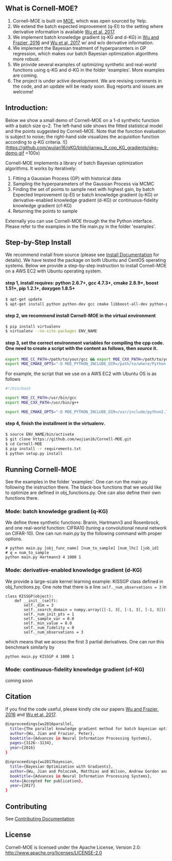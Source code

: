 ## What is Cornell-MOE?
1. Cornell-MOE is built on [MOE][1], which was open sourced by Yelp.
2. We extend the batch expected improvement (q-EI) to the setting where derivative information is available [Wu et al, 2017][27].
3. We implement batch knowledge gradient (q-KG and d-KG) in [Wu and Frazier, 2016][26] and [Wu et al, 2017][27] w/ and w/o derivative information.
4. We implement the Bayesian treatment of hyperparamters in GP regression, which makes our batch Bayesian optimization algorithms more robust.
5. We provide several examples of optimizing synthetic and real-world functions using q-KG and d-KG in the folder 'examples'. More examples are coming.
6. The project is under active development. We are revising comments in the code, and an update will be ready soon. Bug reports and issues are welcome!

## Introduction:
Below we show a small demo of Cornell-MOE on a 1-d synthetic function with a batch size q=2. The left-hand side shows the fitted statistical model and the points suggested by Cornell-MOE. Note that the function evaluation is subject to noise; the right-hand side visualizes the acquisition function according to q-KG criteria.
![](https://github.com/wujian16/qKG/blob/jianwu_9_cpp_KG_gradients/qkg-demo.gif =100x)

Cornell-MOE implements a library of batch Bayesian optimization algorithms. It works by iteratively:

1. Fitting a Gaussian Process (GP) with historical data
2. Sampling the hyperparameters of the Gaussian Process via MCMC
3. Finding the set of points to sample next with highest gain, by batch Expected Improvement (q-EI) or batch knowledge gradient (q-KG) or derivative-enabled knowledge gradient (d-KG) or continuous-fidelity knowledge gradient (cf-KG)
4. Returning the points to sample

Externally you can use Cornell-MOE through the the Python interface. Please refer to the examples in the file main.py in the folder 'examples'.

## Step-by-Step Install
We recommend install from source (please see [Install Documentation][7] for details). We have tested the package on both Ubuntu and CentOS operating systems. Below we provide a step-by-step instruction to install Cornell-MOE on a AWS EC2 with Ubuntu operating system.

#### step 1, install requires: python 2.6.7+, gcc 4.7.3+, cmake 2.8.9+, boost 1.51+, pip 1.2.1+, doxygen 1.8.5+

```bash
$ apt-get update
$ apt-get install python python-dev gcc cmake libboost-all-dev python-pip doxygen libblas-dev liblapack-dev gfortran git python-numpy python-scipy
```

#### step 2, we recommend install Cornell-MOE in the virtual environment

```bash
$ pip install virtualenv
$ virtualenv --no-site-packages ENV_NAME
```

#### step 3, set the correct environment variables for compiling the cpp code. One need to create a script with the content as follows, then **_source_** it.
```bash
export MOE_CC_PATH=/path/to/your/gcc && export MOE_CXX_PATH=/path/to/your/g++
export MOE_CMAKE_OPTS="-D MOE_PYTHON_INCLUDE_DIR=/path/to/where/Python.h/is/found -D MOE_PYTHON_LIBRARY=/path/to/python/shared/library/object"
```
For example, the script that we use on a AWS EC2 with Ubuntu OS is as follows
```bash
#!/bin/bash

export MOE_CC_PATH=/usr/bin/gcc
export MOE_CXX_PATH=/usr/bin/g++

export MOE_CMAKE_OPTS="-D MOE_PYTHON_INCLUDE_DIR=/usr/include/python2.7 -D MOE_PYTHON_LIBRARY=/usr/lib/x86_64-linux-gnu/libpython2.7.so.1.0"
```

#### step 4, finish the installment in the virtualenv.
```bash
$ source ENV_NAME/bin/activate
$ git clone https://github.com/wujian16/Cornell-MOE.git
$ cd Cornell-MOE
$ pip install -r requirements.txt
$ python setup.py install
```

## Running Cornell-MOE
See the examples in the folder 'examples'. One can run the main.py following the instruction there. The black-box functions that we would like to optimize are defined in obj_functions.py. One can also define their own functions there.
### Mode: batch knowledge gradient (q-KG)
We define three synthetic functions: Branin, Hartmann3 and Rosenbrock, and one real-world function: CIFRA10 (tuning a convolutional neural network on CIFAR-10). One can run main.py by the following command
with proper options.
```
# python main.py [obj_func_name] [num_to_sample] [num_lhc] [job_id]
# q = num_to_sample
python main.py Hartmann3 4 1000 1
```

### Mode: derivative-enabled knowledge gradient (d-KG)
We provide a large-scale kernel learning example: KISSGP class defined in obj_functions.py. One note that there is a line ```self._num_observations = 3``` in
```
class KISSGP(object):
    def __init__(self):
        self._dim = 3
        self._search_domain = numpy.array([[-1, 3], [-1, 3], [-1, 3]])
        self._num_init_pts = 1
        self._sample_var = 0.0
        self._min_value = 0.0
        self._num_fidelity = 0
        self._num_observations = 3
```
which means that we access the first 3 partial derivatives. One can run this benchmark similarly by
```
python main.py KISSGP 4 1000 1
```

### Mode: continuous-fidelity knowledge gradient (cf-KG)
coming soon

## Citation
If you find the code useful, please kindly cite our papers [Wu and Frazier, 2016][26] and [Wu et al, 2017][27].

```bash
@inproceedings{wu2016parallel,
  title={The parallel knowledge gradient method for batch bayesian optimization},
  author={Wu, Jian and Frazier, Peter},
  booktitle={Advances in Neural Information Processing Systems},
  pages={3126--3134},
  year={2016}
}

@inproceedings{wu2017bayesian,
  title={Bayesian Optimization with Gradients},
  author={Wu, Jian and Poloczek, Matthias and Wilson, Andrew Gordon and Frazier, Peter I},
  booktitle={Advances in Neural Information Processing Systems},
  note={Accepted for publication},
  year={2017}
}
```

## Contributing
See [Contributing Documentation][8]

## License
Cornell-MOE is licensed under the Apache License, Version 2.0: http://www.apache.org/licenses/LICENSE-2.0

[1]: http://yelp.github.io/MOE/
[3]: http://github.com/Yelp/MOE/pulls
[4]: http://yelp.github.io/MOE/moe.views.rest.html#module-moe.views.rest.gp_ei
[5]: http://yelp.github.io/MOE/moe.easy_interface.html
[6]: http://docs.docker.io/
[7]: http://yelp.github.io/MOE/install.html
[8]: http://yelp.github.io/MOE/contributing.html
[9]: http://yelp.github.io/MOE/moe.optimal_learning.python.python_version.html
[10]: http://www.youtube.com/watch?v=CC6qvzWp9_A
[11]: http://www.slideshare.net/YelpEngineering/optimal-learning-for-fun-and-profit-with-moe
[12]: http://yelp.github.io/MOE/cpp_tree.html
[13]: http://yelp.github.io/MOE/examples.html
[14]: http://yelp.github.io/MOE/objective_functions.html
[15]: http://yelp.github.io/MOE/objective_functions.html#parameters
[20]: http://people.orie.cornell.edu/pfrazier/Presentations/2014.01.Lancaster.BGO.pdf
[21]: http://yelp.github.io/MOE/why_moe.html
[22]: http://stackoverflow.com/questions/10065526/github-how-to-make-a-fork-of-public-repository-private
[23]: http://google.github.io/styleguide/pyguide.html
[24]: https://google.github.io/styleguide/cppguide.html
[25]: http://yelp.github.io/MOE/contributing.html#making-a-pull-request
[26]: https://papers.nips.cc/paper/6307-the-parallel-knowledge-gradient-method-for-batch-bayesian-optimization
[27]: https://arxiv.org/abs/1703.04389